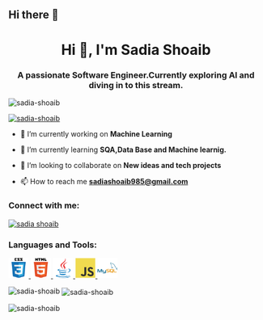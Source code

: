 ## Hi there 👋

<h1 align="center">Hi 👋, I'm Sadia Shoaib</h1>
<h3 align="center">A passionate Software Engineer.Currently exploring AI and diving in to this stream.</h3>

<p align="left"> <img src="https://komarev.com/ghpvc/?username=sadia-shoaib&label=Profile%20views&color=0e75b6&style=flat" alt="sadia-shoaib" /> </p>

<p align="left"> <a href="https://github.com/ryo-ma/github-profile-trophy"><img src="https://github-profile-trophy.vercel.app/?username=sadia-shoaib" alt="sadia-shoaib" /></a> </p>

- 🔭 I’m currently working on **Machine Learning**

- 🌱 I’m currently learning **SQA,Data Base and Machine learnig.**

- 👯 I’m looking to collaborate on **New ideas and tech projects**

- 📫 How to reach me **sadiashoaib985@gmail.com**

<h3 align="left">Connect with me:</h3>
<p align="left">
<a href="https://linkedin.com/in/sadia shoaib" target="blank"><img align="center" src="https://raw.githubusercontent.com/rahuldkjain/github-profile-readme-generator/master/src/images/icons/Social/linked-in-alt.svg" alt="sadia shoaib" height="30" width="40" /></a>
</p>

<h3 align="left">Languages and Tools:</h3>
<p align="left"> <a href="https://www.w3schools.com/css/" target="_blank" rel="noreferrer"> <img src="https://raw.githubusercontent.com/devicons/devicon/master/icons/css3/css3-original-wordmark.svg" alt="css3" width="40" height="40"/> </a> <a href="https://www.w3.org/html/" target="_blank" rel="noreferrer"> <img src="https://raw.githubusercontent.com/devicons/devicon/master/icons/html5/html5-original-wordmark.svg" alt="html5" width="40" height="40"/> </a> <a href="https://www.java.com" target="_blank" rel="noreferrer"> <img src="https://raw.githubusercontent.com/devicons/devicon/master/icons/java/java-original.svg" alt="java" width="40" height="40"/> </a> <a href="https://developer.mozilla.org/en-US/docs/Web/JavaScript" target="_blank" rel="noreferrer"> <img src="https://raw.githubusercontent.com/devicons/devicon/master/icons/javascript/javascript-original.svg" alt="javascript" width="40" height="40"/> </a> <a href="https://www.mysql.com/" target="_blank" rel="noreferrer"> <img src="https://raw.githubusercontent.com/devicons/devicon/master/icons/mysql/mysql-original-wordmark.svg" alt="mysql" width="40" height="40"/> </a> </p>

<p><img align="left" src="https://github-readme-stats.vercel.app/api/top-langs?username=sadia-shoaib&show_icons=true&locale=en&layout=compact" alt="sadia-shoaib" /></p>

<p>&nbsp;<img align="center" src="https://github-readme-stats.vercel.app/api?username=sadia-shoaib&show_icons=true&locale=en" alt="sadia-shoaib" /></p>

<p><img align="center" src="https://github-readme-streak-stats.herokuapp.com/?user=sadia-shoaib&" alt="sadia-shoaib" /></p>
